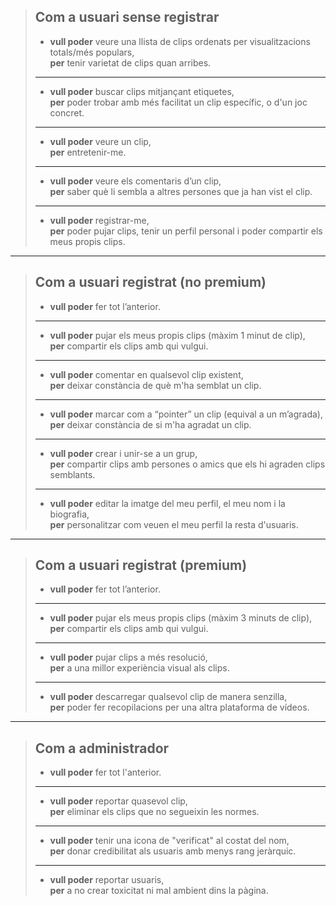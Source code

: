 >## Com a **usuari sense registrar**
>- **vull poder** veure una llista de clips ordenats per visualitzacions totals/més populars,\
> **per** tenir varietat de clips quan arribes.
>---
>- **vull poder** buscar clips mitjançant etiquetes,\
> **per** poder trobar amb més facilitat un clip específic, o d'un joc concret.
>---
>- **vull poder** veure un clip,\
> **per** entretenir-me.
>---
>- **vull poder** veure els comentaris d’un clip,\
> **per** saber què li sembla a altres persones que ja han vist el clip.
>---
>- **vull poder** registrar-me,\
> **per** poder pujar clips, tenir un perfil personal i poder compartir els meus propis clips.
---
>## Com a **usuari registrat (no premium)**
>- **vull poder** fer tot l’anterior.
>---
>- **vull poder** pujar els meus propis clips (màxim 1 minut de clip),\
> **per** compartir els clips amb qui vulgui.
>---
>- **vull poder** comentar en qualsevol clip existent,\
> **per** deixar constància de què m'ha semblat un clip.
>---
>- **vull poder** marcar com a “pointer” un clip (equival a un m’agrada),\
> **per** deixar constància de si m'ha agradat un clip.
>---
>- **vull poder** crear i unir-se a un grup,\
> **per** compartir clips amb persones o amics que els hi agraden clips semblants.
>---
>- **vull poder** editar la imatge del meu perfil, el meu nom i la biografia,\
> **per** personalitzar com veuen el meu perfil la resta d'usuaris.
---
>## Com a **usuari registrat (premium)**
>- **vull poder** fer tot l’anterior.
>---
>- **vull poder** pujar els meus propis clips (màxim 3 minuts de clip),\
> **per** compartir els clips amb qui vulgui.
>---
>- **vull poder** pujar clips a més resolució,\
> **per** a una millor experiència visual als clips.
>---
>- **vull poder** descarregar qualsevol clip de manera senzilla,\
> **per** poder fer recopilacions per una altra plataforma de vídeos.
---
>## Com a **administrador**
>- **vull poder** fer tot l'anterior.
>---
>- **vull poder** reportar quasevol clip,\
> **per** eliminar els clips que no segueixin les normes.
>---
>- **vull poder** tenir una icona de "verificat" al costat del nom,\
> **per** donar credibilitat als usuaris amb menys rang jeràrquic.
>---
>- **vull poder** reportar usuaris,\
> **per** a no crear toxicitat ni mal ambient dins la pàgina.